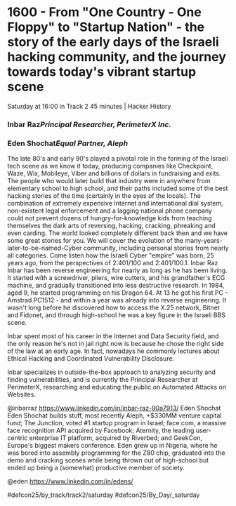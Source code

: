 # 1600 - From "One Country - One Floppy" to "Startup Nation" - the story of the early days of the Israeli hacking community, and the journey towards today's vibrant startup scene
Saturday at 16:00 in Track 2
45 minutes | Hacker History
### Inbar Raz*Principal Researcher, PerimeterX Inc.*

### Eden Shochat*Equal Partner, Aleph*

The late 80's and early 90's played a pivotal role in the forming of the Israeli tech scene as we know it today, producing companies like Checkpoint, Waze, Wix, Mobileye, Viber and billions of dollars in fundraising and exits. The people who would later build that industry were in anywhere from elementary school to high school, and their paths included some of the best hacking stories of the time (certainly in the eyes of the locals). The combination of extremely expensive Internet and international dial system, non-existent legal enforcement and a lagging national phone company could not prevent dozens of hungry-for-knowledge kids from teaching themselves the dark arts of reversing, hacking, cracking, phreaking and even carding. The world looked completely different back then and we have some great stories for you. We will cover the evolution of the many-years-later-to-be-named-Cyber community, including personal stories from nearly all categories. Come listen how the Israeli Cyber "empire" was born, 25 years ago, from the perspectives of 2:401/100 and 2:401/100.1.
Inbar Raz
Inbar has been reverse engineering for nearly as long as he has been living. It started with a screwdriver, pliers, wire cutters, and his grandfather's ECG machine, and gradually transitioned into less destructive research. In 1984, aged 9, he started programming on his Dragon 64. At 13 he got his first PC - Amstrad PC1512 - and within a year was already into reverse engineering. It wasn't long before he discovered how to access the X.25 network, Bitnet and Fidonet, and through high-school he was a key figure in the Israeli BBS scene.

Inbar spent most of his career in the Internet and Data Security field, and the only reason he's not in jail right now is because he chose the right side of the law at an early age. In fact, nowadays he commonly lectures about Ethical Hacking and Coordinated Vulnerability Disclosure.

Inbar specializes in outside-the-box approach to analyzing security and finding vulnerabilities, and is currently the Principal Researcher at PerimeterX, researching and educating the public on Automated Attacks on Websites.

@inbarraz
https://www.linkedin.com/in/inbar-raz-90a7913/
Eden Shochat
Eden Shochat builds stuff, most recently Aleph, +$330MM venture capital fund; The Junction, voted #1 startup program in Israel; face.com, a massive face recognition API acquired by Facebook; Aternity, the leading user-centric enterprise IT platform, acquired by Riverbed; and GeekCon, Europe's biggest makers conference. Eden grew up in Nigeria, where he was bored into assembly programming for the Z80 chip, graduated into the demo and cracking scenes while being thrown out of high-school but ended up being a (somewhat) productive member of society.

@eden
https://www.linkedin.com/in/edens/

#defcon25/by_track/track2/saturday #defcon25/By_Day/_saturday
